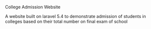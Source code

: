 College Admission Website

A website built on laravel 5.4 to demonstrate admission of students in colleges based on their total number on final exam of school
